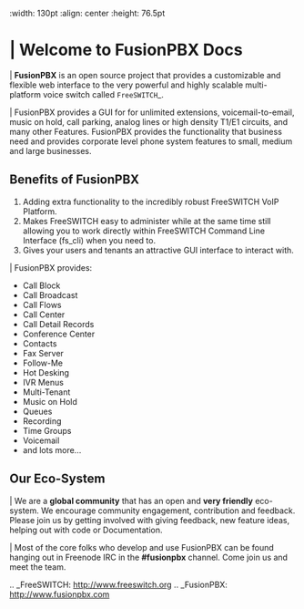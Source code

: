 [logo]: https://github.com/fusionpbx/fusionpbx-docs/blob/master/source/_static/images/logo.png "FusionPBX Logo"
        :width: 130pt
        :align: center
        :height: 76.5pt

|
Welcome to FusionPBX Docs
=========================

| **FusionPBX** is an open source project that provides a customizable and
flexible web interface to the very powerful and highly scalable
multi-platform voice switch called `FreeSWITCH`_.

| FusionPBX provides a GUI for for unlimited
extensions, voicemail-to-email, music on hold, call parking, analog
lines or high density T1/E1 circuits, and many other Features. FusionPBX
provides the functionality that business need and provides corporate
level phone system features to small, medium and large businesses.

Benefits of FusionPBX
---------------------

1. Adding extra functionality to the incredibly robust FreeSWITCH VoIP Platform.
2. Makes FreeSWITCH easy to administer while at the same time
   still allowing you to work directly within FreeSWITCH Command Line Interface (fs_cli) when you need to. 
3. Gives your users and tenants an attractive GUI interface to interact with. 


| FusionPBX provides:

* Call Block
* Call Broadcast
* Call Flows
* Call Center
* Call Detail Records
* Conference Center
* Contacts
* Fax Server
* Follow-Me
* Hot Desking
* IVR Menus
* Multi-Tenant
* Music on Hold
* Queues
* Recording
* Time Groups
* Voicemail
* and lots more...

Our Eco-System
--------------

| We are a **global community** that has an open and **very friendly** eco-system.  We encourage community engagement, contribution and feedback. Please join us by getting involved with giving feedback, new feature ideas, helping out with code or Documentation.


| Most of the core folks who develop and use FusionPBX can be found hanging out in Freenode IRC in the **#fusionpbx** channel. Come join us and meet the team.

.. _FreeSWITCH: http://www.freeswitch.org
.. _FusionPBX: http://www.fusionpbx.com

